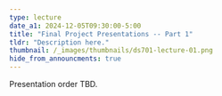 ```yaml
---
type: lecture
date_a1: 2024-12-05T09:30:00-5:00
title: "Final Project Presentations -- Part 1"
tldr: "Description here."
thumbnail: /_images/thumbnails/ds701-lecture-01.png
hide_from_announcments: true
---
```


Presentation order TBD.


